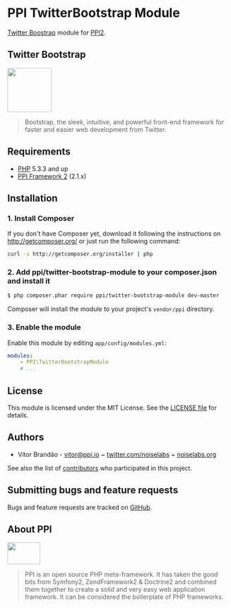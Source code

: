PPI TwitterBootstrap Module
=================

[@php]:         http://php.net/                         "PHP: Hypertext Preprocessor"
[@ppi]:         http://ppi.io/                          "PPI Framework - The PHP Meta Framework!"
[@bootstrap]:   http://twitter.github.io/bootstrap/     "Sleek, intuitive, and powerful front-end framework for faster and easier web development"

[Twitter Boostrap][@bootstrap] module for [PPI2][@ppi].

<!--- [![Build Status](https://secure.travis-ci.org/ppi/ppi-twitter-bootstrap-module.png)](http://travis-ci.org/ppi/ppi-twitter-bootstrap-module) -->

Twitter Bootstrap
-----------------

<img src="http://media02.hongkiat.com/twitter-bootstrap/twitter-bootstrap.jpg" height="100" />

> Bootstrap, the sleek, intuitive, and powerful front-end framework for faster and easier web development from Twitter.

Requirements
------------

* [PHP][@php] 5.3.3 and up
* [PPI Framework 2][@ppi] (2.1.x)

Installation
------------

### 1. Install Composer

If you don't have Composer yet, download it following the instructions on
http://getcomposer.org/ or just run the following command:

``` bash
curl -s http://getcomposer.org/installer | php
```

### 2. Add ppi/twitter-bootstrap-module to your composer.json and install it

``` bash
$ php composer.phar require ppi/twitter-bootstrap-module dev-master
```

Composer will install the module to your project's `vendor/ppi` directory.

### 3. Enable the module

Enable this module by editing `app/config/modules.yml`:

``` yml
modules:
    - PPI\TwitterBootstrapModule
    # ...
```

License
-------

This module is licensed under the MIT License. See the [LICENSE file](https://github.com/ppi/ppi-twitter-bootstrap-module/blob/master/LICENSE) for details.

Authors
-------

* Vítor Brandão - <vitor@ppi.io> ~ [twitter.com/noiselabs](http://twitter.com/noiselabs) ~ [noiselabs.org](http://noiselabs.org)

See also the list of [contributors](https://github.com/ppi/ppi-twitter-bootstrap-module/contributors) who participated in this project.

Submitting bugs and feature requests
------------------------------------

Bugs and feature requests are tracked on [GitHub](https://github.com/ppi/ppi-twitter-bootstrap-module/issues).

About PPI
---------

<img src="https://upload.wikimedia.org/wikipedia/commons/7/7d/Ppi-framework-logo.png" width="74" height="50" />

> PPI is an open source PHP meta-framework. It has taken the good bits from Symfony2, ZendFramework2 & Doctrine2 and combined them together to create a solid and very easy web application framework. It can be considered the boilerplate of PHP frameworks.
